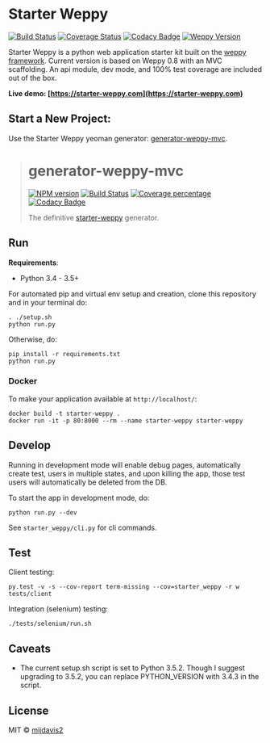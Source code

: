 # Starter Weppy
[![Build Status](https://travis-ci.org/mijdavis2/starter_weppy.svg?branch=master)](https://travis-ci.org/mijdavis2/starter_weppy)
[![Coverage Status](https://coveralls.io/repos/github/mijdavis2/starter_weppy/badge.svg?branch=master)](https://coveralls.io/github/mijdavis2/starter_weppy?branch=master)
[![Codacy Badge](https://api.codacy.com/project/badge/Grade/3e6e8b44b40a4f12937557a794b7d6a3)](https://www.codacy.com/app/mdavis/starter_weppy?utm_source=github.com&amp;utm_medium=referral&amp;utm_content=mijdavis2/starter_weppy&amp;utm_campaign=Badge_Grade)
[![Weppy Version](https://img.shields.io/badge/weppy-0.8.2-blue.svg)](https://github.com/gi0baro/weppy)

Starter Weppy is a python web application starter kit built on the [weppy framework](https://github.com/gi0baro/weppy). 
Current version is based on Weppy 0.8 with an MVC scaffolding. 
An api module, dev mode, and 100% test coverage are included out of the box.

**Live demo: [https://starter-weppy.com](https://starter-weppy.com)**

## Start a New Project:
 Use the Starter Weppy yeoman generator: [generator-weppy-mvc](https://github.com/mijdavis2/generator-weppy-mvc).
 
 > # generator-weppy-mvc 
 > [![NPM version][npm-image]][npm-url] [![Build Status][travis-image]][travis-url] [![Coverage percentage][coveralls-image]][coveralls-url] [![Codacy Badge](https://api.codacy.com/project/badge/Grade/ce0ad20ca59947af86b0f17a5779c804)](https://www.codacy.com/app/mijdavis2/generator-weppy-mvc?utm_source=github.com&amp;utm_medium=referral&amp;utm_content=mijdavis2/generator-weppy-mvc&amp;utm_campaign=Badge_Grade)
 >
 > The definitive [starter-weppy](https://github.com/mijdavis2/starter_weppy) generator.

## Run
**Requirements**:

- Python 3.4 - 3.5+

For automated pip and virtual env setup and creation, 
clone this repository and in your terminal do:

```
. ./setup.sh
python run.py
```

Otherwise, do:
```
pip install -r requirements.txt
python run.py
```

### Docker
To make your application available at ```http://localhost/```:

```
docker build -t starter-weppy .
docker run -it -p 80:8000 --rm --name starter-weppy starter-weppy
```


## Develop
Running in development mode will enable debug pages,
automatically create test, users in multiple states,
and upon killing the app, those test users will automatically be 
deleted from the DB.

To start the app in development mode, do:

```
python run.py --dev
```

See ```starter_weppy/cli.py``` for cli commands. 

## Test

Client testing:

```
py.test -v -s --cov-report term-missing --cov=starter_weppy -r w tests/client
```

Integration (selenium) testing:

```
./tests/selenium/run.sh
```

## Caveats
- The current setup.sh script is set to Python 3.5.2. Though I 
suggest upgrading to 3.5.2, you can replace PYTHON_VERSION with 
3.4.3 in the script.

## License

MIT © [mijdavis2](http://mdavis.io)


[npm-image]: https://badge.fury.io/js/generator-weppy-mvc.svg
[npm-url]: https://npmjs.org/package/generator-weppy-mvc
[travis-image]: https://travis-ci.org/mijdavis2/generator-weppy-mvc.svg?branch=master
[travis-url]: https://travis-ci.org/mijdavis2/generator-weppy-mvc
[daviddm-image]: https://david-dm.org/mijdavis2/generator-weppy-mvc.svg?theme=shields.io
[daviddm-url]: https://david-dm.org/mijdavis2/generator-weppy-mvc
[coveralls-image]: https://coveralls.io/repos/mijdavis2/generator-weppy-mvc/badge.svg
[coveralls-url]: https://coveralls.io/r/mijdavis2/generator-weppy-mvc
